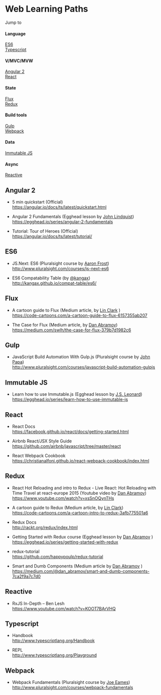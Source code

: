 # Web Learning Paths

Jump to

#### Language
 
  <a href="#es6">ES6</a> <br>
  <a href="#typescript">Typescript</a>

#### V/MVC/MVW

  <a href="#angular-2">Angular 2</a> <br>
  <a href="#react">React</a>

#### State

  <a href="#flux">Flux</a> <br>
  <a href="#redux">Redux</a>
  
#### Build tools

  <a href="#gulp">Gulp</a> <br>
  <a href="#webpack">Webpack</a>
  
#### Data
 
  <a href="#immutable-js">Immutable JS</a>
  
#### Async

  <a href="#reactive">Reactive</a>
  
## Angular 2

- 5 min quickstart (Official) <br>
  https://angular.io/docs/ts/latest/quickstart.html

- Angular 2 Fundamentals (Egghead lesson by <a href="https://twitter.com/johnlindquist">John Lindquist</a>)<br>
  https://egghead.io/series/angular-2-fundamentals <br>

- Tutorial: Tour of Heroes (Official) <br>
  https://angular.io/docs/ts/latest/tutorial/

## ES6

- JS.Next: ES6 (Pluralsight course by <a href="https://twitter.com/js_dev">Aaron Frost</a>) <br>
  http://www.pluralsight.com/courses/js-next-es6 <br>
  

- ES6 Compatability Table (by <a href="https://twitter.com/kangax">@kangax</a>)<br>
  http://kangax.github.io/compat-table/es6/ <br>
  

## Flux
 
- A cartoon guide to Flux (Medium article, by <a href="https://twitter.com/linclark">Lin Clark</a> ) <br>
  https://code-cartoons.com/a-cartoon-guide-to-flux-6157355ab207 <br>

- The Case for Flux (Medium article, by <a href="https://twitter.com/dan_abramov">Dan Abramov</a>) <br>
  https://medium.com/swlh/the-case-for-flux-379b7d1982c6
  

## Gulp

- JavaScript Build Automation With Gulp.js (Pluralsight course by <a href="http://twitter.com/john_papa">John Papa</a>) <br>
  http://www.pluralsight.com/courses/javascript-build-automation-gulpjs <br>
  

## Immutable JS

- Learn how to use Immutable.js (Egghead lesson by <a href="https://twitter.com/jslauthor">J.S. Leonard</a>) <br>
  https://egghead.io/series/learn-how-to-use-immutable-js <br>

## React

- React Docs <br>
  https://facebook.github.io/react/docs/getting-started.html

- Airbnb React/JSX Style Guide <br>
  https://github.com/airbnb/javascript/tree/master/react
  
- React Webpack Cookbook <br>
  https://christianalfoni.github.io/react-webpack-cookbook/index.html

## Redux

- React Hot Reloading and intro to Redux - Live React: Hot Reloading with Time Travel at react-europe 2015 (Youtube video by <a href="https://twitter.com/dan_abramov">Dan Abramov</a>)<br>
  https://www.youtube.com/watch?v=xsSnOQynTHs 

- A cartoon guide to Redux (Medium article, by <a href="https://twitter.com/linclark">Lin Clark</a>) <br>
  https://code-cartoons.com/a-cartoon-intro-to-redux-3afb775501a6 <br>

- Redux Docs <br>
  http://rackt.org/redux/index.html

- Getting Started with Redux course (Egghead lesson by <a href="https://twitter.com/dan_abramov">Dan Abramov</a> ) <br>
  https://egghead.io/series/getting-started-with-redux <br>

- redux-tutorial <br>
  https://github.com/happypoulp/redux-tutorial

- Smart and Dumb Components (Medium article by <a href="https://twitter.com/dan_abramov">Dan Abramov</a> )<br>
  https://medium.com/@dan_abramov/smart-and-dumb-components-7ca2f9a7c7d0

## Reactive

- RxJS In-Depth – Ben Lesh <br>
  https://www.youtube.com/watch?v=KOOT7BArVHQ
 
## Typescript

- Handbook <br>
  http://www.typescriptlang.org/Handbook
 
- REPL <br>
  http://www.typescriptlang.org/Playground

## Webpack

- Webpack Fundamentals (Pluralsight course by <a href="http://twitter.com/josepheames">Joe Eames</a>) <br> 
  http://www.pluralsight.com/courses/webpack-fundamentals <br>

